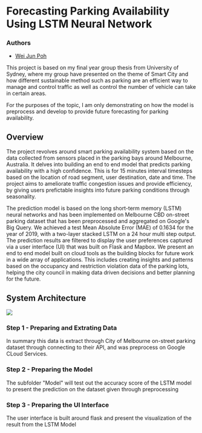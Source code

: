 # Forecasting Parking Availability Using LSTM Neural Network
### Authors
- [Wei Jun Poh](https://github.com/krypt-14)

This project is based on my final year group thesis from University of Sydney, where my group have presented on the theme of Smart City and how different sustainable method such as parking are an efficient way to manage and control traffic as well as control the number of vehicle can take in certain areas. 

For the purposes of the topic, I am only demonstrating on how the model is preprocess and develop to provide future forecasting for parking availability. 

## Overview
The project revolves around smart parking availability system based on the data collected from sensors placed in the parking bays around Melbourne, Australia. It delves into building an end to end model that predicts parking availability with a high confidence. This is for 15 minutes interval timesteps based on the location of road segment, user destination, date and time. The project aims to ameliorate traffic congestion issues and provide efficiency, by giving users prefictable insights into future parking conditions through seasonality. 

The prediction model is based on the long short-term memory (LSTM) neural networks and has been implemented on Melbourne CBD on-street parking dataset that has been preprocessed and aggregated on Google's Big Query. We achieved a test Mean Absolute Error (MAE) of 0.1634 for the year of 2019, with a two-layer stacked LSTM on a 24 hour multi step output. The prediction results are filtered to display the user preferences captured via a user interface (UI) that was built on Flask and Mapbox. We present an end to end model built on cloud tools as the building blocks for future work in a wide array of applications. This includes creating insights and patterns based on the occupancy and restriction violation data of the parking lots, helping the city council in making data driven decisions and better planning for the future.

## System Architecture

![](https://github.com/krypt-14/Jun/blob/master/system_architecture.JPG)

### Step 1 - Preparing and Extrating Data
In summary this data is extract through City of Melbourne on-street parking dataset through connecting to their API, and was preprocess on Google CLoud Services. 

### Step 2 - Preparing the Model 
The subfolder "Model" will test out the accuracy score of the LSTM model to present the prediction on the dataset given through preprocessing

### Step 3 - Preparing the UI Interface
The user interface is built around flask and present the visualization of the result from the LSTM Model
